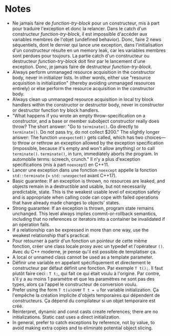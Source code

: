 # Notes

- Ne jamais faire de *function-try-block* pour un constructeur, mis à part pour traduire l'exception et donc la relancer. Dans le catch d'un constructeur *function-try-block*, il est impossible d'accéder aux variables membres de l'objet (undefined behavior). Donc, faire 2 news séquentiels, dont le dernier qui lance une exception, dans l'initialisation d'un constructeur résulte en un memory leak, car les variables membres sont perdues pour toujours. La partie catch d'un constructeur ou destructeur *function-try-block* doit finir par le lancement d'une exception. Donc, je jamais faire de destructeur *function-try-block*.
- Always perform unmanaged resource acquisition in the constructor body, never in initializer lists. In other words, either use "resource acquisition is initialization" (thereby avoiding unmanaged resources entirely) or else perform the resource acquisition in the constructor body.
- Always clean up unmanaged resource acquisition in local try block handlers within the constructor or destructor body, never in constructor or destructor function try block handlers.
- "What happens if you wrote an empty throw-specification on a constructor, and a base or member subobject constructor really does throw? The short answer: "Go to `terminate()`. Go directly to `terminate()`. Do not pass try, do not collect $200." The slightly longer answer: The function `unexpected()` gets called, which has two choices—to throw or rethrow an exception allowed by the exception specification (impossible, because it's empty and won't allow anything) or to call `terminate()`. `terminate()`, in turn, immediately aborts the program. In automobile terms: screech, crunch." Il n'y a plus d'exception specifications (mis à part `noexcept`) en C++11.
- Lancer une exception dans une fonction `noexcept` appelle la fonction `std::terminate` (+ `std::unexpected` avant C++17).
- Basic guarantee: If an exception is thrown, no resources are leaked, and objects remain in a destructible and usable, but not necessarily predictable, state. This is the weakest usable level of exception safety and is appropriate when calling code can cope with failed operations that have already made changes to objects' states.
- Strong guarantee: If an exception is thrown, program state remains unchanged. This level always implies commit-or-rollback semantics, including that no references or iterators into a container be invalidated if an operation fails.
- If a relationship can be expressed in more than one way, use the weakest relationship that's practical.
- Pour retourner à partir d'un fonction un pointeur de cette même fonction, créer une class locale proxy avec un typedef et l'opérateur `()`. Avec du C++ moderne, je pense qu'il est possible de templatiser ça.
- A local or unnamed class cannot be used as a template parameter.
- Définir une variable en appelant spécifiquement et directement le constructeur par défaut définit une fonction. Par exemple `T t();`. Il faut plutôt faire ceci : `T t;`, qui fait ce qui était voulu à l'origine. Par contre, s'il y a au moins 1 paramètre et que les paramètres ne sont pas des types, alors ça l'appel le constructeur de conversion voulu.
- Prefer using the form `T t(u)`over `T t = u` for variable initialization. Ça l'empêche la création implicite d'objets temporaires qui dépendent de constructeurs. Ça dépend du compilateur si un objet temporaire est créé.
- Reinterpret, dynamic and const casts create references; there are no initializations. Static cast uses a direct initialization.
- In general, prefer to catch exceptions by reference, not by value, to avoid making extra copies and to eliminate potential object slicing.
